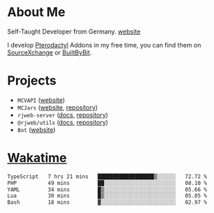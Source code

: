 # About Me

Self-Taught Developer from Germany. [website](https://rjansen.dev)

I develop [Pterodactyl](https://pterodactyl.io) Addons in my free time, you can find
them on [SourceXchange](https://www.sourcexchange.net/teams/356/profile) or [BuiltByBit](https://builtbybit.com/search/3078009).

# Projects

- `MCVAPI` ([website](https://versions.mcjars.app))
- `MCJars` ([website](https://mcjars.app), [repository](https://github.com/0x7d8/mcjar))
- `rjweb-server` ([docs](https://server.rjweb.dev), [repository](https://github.com/0x7d8/NPM_WEB-SERVER))
- `@rjweb/utils` ([docs](https://utils.rjweb.dev), [repository](https://github.com/0x7d8/rjweb-utils))
- `Bot` ([website](https://bot.rjns.dev))

# [Wakatime](https://wakatime.com/@0x7d8)

<!--START_SECTION:waka-->

```txt
TypeScript   7 hrs 21 mins   ██████████████████▒░░░░░░   72.72 %
PHP          49 mins         ██░░░░░░░░░░░░░░░░░░░░░░░   08.10 %
YAML         34 mins         █▒░░░░░░░░░░░░░░░░░░░░░░░   05.66 %
Lua          30 mins         █▒░░░░░░░░░░░░░░░░░░░░░░░   05.05 %
Bash         18 mins         ▓░░░░░░░░░░░░░░░░░░░░░░░░   02.97 %
```

<!--END_SECTION:waka-->
